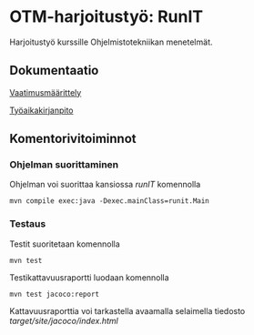 # OTM-harjoitustyö: RunIT

Harjoitustyö kurssille Ohjelmistotekniikan menetelmät.

## Dokumentaatio

[Vaatimusmäärittely](https://github.com/hajame/otm-harjoitustyo/blob/master/dokumentaatio/vaatimusmaarittely.md)

[Työaikakirjanpito](https://github.com/hajame/otm-harjoitustyo/blob/master/dokumentaatio/tuntikirjanpito.md)

## Komentorivitoiminnot

### Ohjelman suorittaminen

Ohjelman voi suorittaa kansiossa _runIT_ komennolla

```
mvn compile exec:java -Dexec.mainClass=runit.Main
```

### Testaus

Testit suoritetaan komennolla

```
mvn test
```

Testikattavuusraportti luodaan komennolla

```
mvn test jacoco:report
```

Kattavuusraporttia voi tarkastella avaamalla selaimella tiedosto _target/site/jacoco/index.html_
